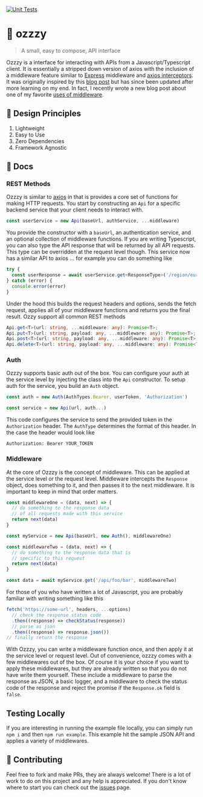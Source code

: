 [![Unit Tests](https://github.com/duncangrubbs/ozzy/actions/workflows/main.yml/badge.svg?branch=main)](https://github.com/duncangrubbs/ozzy/actions/workflows/main.yml)

# 🦘 ozzzy

> A small, easy to compose, API interface

Ozzzy is a interface for interacting with APIs from a Javascript/Typescript client. It is essentially a stripped down version of axios with the inclusion of a middleware feature similar to [Express](https://expressjs.com/) middleware and [axios interceptors](https://axios-http.com/docs/interceptors). It was originally inspired by this [blog post](https://duncangrubbs.com/blog/1) but has since been updated after more learning on my end. In fact, I recently wrote a new blog post about one of my favorite [uses of middleware](https://duncangrubbs.com/blog/2).

## 🤝 Design Principles

1. Lightweight
2. Easy to Use
3. Zero Dependencies
4. Framework Agnostic

## 🔨 Docs

### REST Methods

Ozzzy is similar to [axios](https://axios-http.com/docs/intro) in that is provides a core set of functions for making HTTP requests. You start by constructing an `Api` for a specific backend service that your client needs to interact with.

```typescript
const userService = new Api(baseUrl, authService, ...middleware)
```

You provide the constructor with a `baseUrl`, an authentication service, and an optional collection of middleware functions. If you are writing Typescript, you can also type the API response that will be returned by all API requests. This type can be overridden at the request level though. This service now has a similar API to axios ... for example you can do something like

```typescript
try {
  const userResponse = await userService.get<ResponseType>('/region/europe')
} catch (error) {
  console.error(error)
}
```

Under the hood this builds the request headers and options, sends the fetch request, applies all of your middleware functions and returns you the final result. Ozzy support all common REST methods

```typescript
Api.get<T>(url: string, ...middleware: any): Promise<T>;
Api.put<T>(url: string, payload: any, ...middleware: any): Promise<T>;
Api.post<T>(url: string, payload: any, ...middleware: any): Promise<T>;
Api.delete<T>(url: string, payload: any, ...middleware: any): Promise<T>;
```

### Auth

Ozzzy supports basic auth out of the box. You can configure your auth at the service level by injecting the class into the `Api` constructor. To setup auth for the service, you build an `Auth` object.

```typescript
const auth = new Auth(AuthTypes.Bearer, userToken, 'Authorization')

const service = new Api(url, auth...)
```

This code configures the service to send the provided token in the `Authorization` header. The `AuthType` determines the format of this header. In the case the header would look like

```
Authorization: Bearer YOUR_TOKEN
```

### Middleware

At the core of Ozzzy is the concept of middleware. This can be applied at the service level or the request level. Middleware intercepts the `Response` object, does something to it, and then passes it to the next middleware. It is important to keep in mind that order matters.

```typescript
const middlewareOne = (data, next) => {
  // do something to the response data
  // of all requests made with this service
  return next(data)
}

const myService = new Api(baseUrl, new Auth(), middlewareOne)

const middlewareTwo = (data, next) => {
  // do something to the response data that is
  // specific to this request
  return next(data)
}

const data = await myService.get('/api/foo/bar', middlewareTwo)
```

For those of you who have written a lot of Javascript, you are probably familiar with writing something like this

```javascript
fetch('https://some-url', headers, ...options)
  // check the response status code
  .then((response) => checkStatus(response))
  // parse as json
  .then((response) => response.json())
// finally return the response
```

With Ozzzy, you can write a middleware function once, and then apply it at the service level or request level. Out of convenience, ozzzy comes with a few middlewares out of the box. Of course it is your choice if you want to apply these middlewares, but they are already written so that you do not have write them yourself. These include a middleware to parse the response as JSON, a basic logger, and a middleware to check the status code of the response and reject the promise if the `Response.ok` field is `false`.

## Testing Locally

If you are interesting in running the example file locally, you can simply run `npm i` and then `npm run example`. This example hit the sample JSON API and applies a variety of middlewares.

## 🙌 Contributing

Feel free to fork and make PRs, they are always welcome! There is a lot of work to do on this project and any help is appreciated. If you don't know where to start you can check out the [issues](https://github.com/duncangrubbs/ozzy/issues) page.
